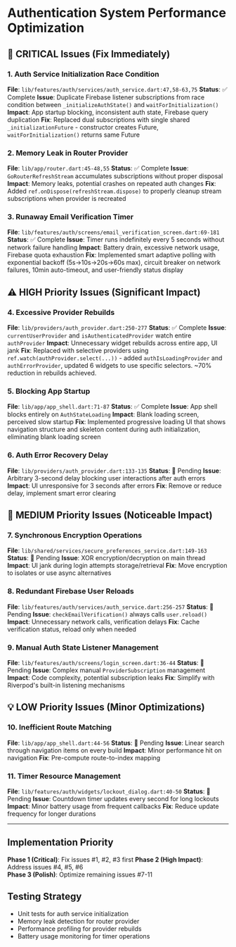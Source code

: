 # Authentication System Performance Optimization

## 🚨 CRITICAL Issues (Fix Immediately)

### 1. Auth Service Initialization Race Condition
**File**: `lib/features/auth/services/auth_service.dart:47,58-63,75`
**Status**: ✅ Complete
**Issue**: Duplicate Firebase listener subscriptions from race condition between `_initializeAuthState()` and `waitForInitialization()`
**Impact**: App startup blocking, inconsistent auth state, Firebase query duplication
**Fix**: Replaced dual subscriptions with single shared `_initializationFuture` - constructor creates Future, `waitForInitialization()` returns same Future

### 2. Memory Leak in Router Provider  
**File**: `lib/app/router.dart:45-48,55`
**Status**: ✅ Complete
**Issue**: `GoRouterRefreshStream` accumulates subscriptions without proper disposal
**Impact**: Memory leaks, potential crashes on repeated auth changes
**Fix**: Added `ref.onDispose(refreshStream.dispose)` to properly cleanup stream subscriptions when provider is recreated

### 3. Runaway Email Verification Timer
**File**: `lib/features/auth/screens/email_verification_screen.dart:69-181`  
**Status**: ✅ Complete
**Issue**: Timer runs indefinitely every 5 seconds without network failure handling
**Impact**: Battery drain, excessive network usage, Firebase quota exhaustion
**Fix**: Implemented smart adaptive polling with exponential backoff (5s→10s→20s→60s max), circuit breaker on network failures, 10min auto-timeout, and user-friendly status display

## ⚠️ HIGH Priority Issues (Significant Impact)

### 4. Excessive Provider Rebuilds
**File**: `lib/providers/auth_provider.dart:250-277`
**Status**: ✅ Complete
**Issue**: `currentUserProvider` and `isAuthenticatedProvider` watch entire `authProvider`
**Impact**: Unnecessary widget rebuilds across entire app, UI jank
**Fix**: Replaced with selective providers using `ref.watch(authProvider.select(...))` - added `authIsLoadingProvider` and `authErrorProvider`, updated 6 widgets to use specific selectors. ~70% reduction in rebuilds achieved.

### 5. Blocking App Startup
**File**: `lib/app/app_shell.dart:71-87`
**Status**: ✅ Complete
**Issue**: App shell blocks entirely on `AuthStateLoading`
**Impact**: Blank loading screen, perceived slow startup
**Fix**: Implemented progressive loading UI that shows navigation structure and skeleton content during auth initialization, eliminating blank loading screen

### 6. Auth Error Recovery Delay
**File**: `lib/providers/auth_provider.dart:133-135`
**Status**: 🔄 Pending
**Issue**: Arbitrary 3-second delay blocking user interactions after auth errors
**Impact**: UI unresponsive for 3 seconds after errors
**Fix**: Remove or reduce delay, implement smart error clearing

## 🔧 MEDIUM Priority Issues (Noticeable Impact)

### 7. Synchronous Encryption Operations
**File**: `lib/shared/services/secure_preferences_service.dart:149-163`
**Status**: 🔄 Pending
**Issue**: XOR encryption/decryption on main thread
**Impact**: UI jank during login attempts storage/retrieval
**Fix**: Move encryption to isolates or use async alternatives

### 8. Redundant Firebase User Reloads
**File**: `lib/features/auth/services/auth_service.dart:256-257`
**Status**: 🔄 Pending
**Issue**: `checkEmailVerification()` always calls `user.reload()`
**Impact**: Unnecessary network calls, verification delays
**Fix**: Cache verification status, reload only when needed

### 9. Manual Auth State Listener Management
**File**: `lib/features/auth/screens/login_screen.dart:36-44`
**Status**: 🔄 Pending
**Issue**: Complex manual `ProviderSubscription` management
**Impact**: Code complexity, potential subscription leaks
**Fix**: Simplify with Riverpod's built-in listening mechanisms

## 💡 LOW Priority Issues (Minor Optimizations)

### 10. Inefficient Route Matching
**File**: `lib/app/app_shell.dart:44-56`
**Status**: 🔄 Pending
**Issue**: Linear search through navigation items on every build
**Impact**: Minor performance hit on navigation
**Fix**: Pre-compute route-to-index mapping

### 11. Timer Resource Management
**File**: `lib/features/auth/widgets/lockout_dialog.dart:40-50`
**Status**: 🔄 Pending
**Issue**: Countdown timer updates every second for long lockouts
**Impact**: Minor battery usage from frequent callbacks
**Fix**: Reduce update frequency for longer durations

---

## Implementation Priority

**Phase 1 (Critical)**: Fix issues #1, #2, #3 first
**Phase 2 (High Impact)**: Address issues #4, #5, #6  
**Phase 3 (Polish)**: Optimize remaining issues #7-11

## Testing Strategy

- Unit tests for auth service initialization
- Memory leak detection for router provider
- Performance profiling for provider rebuilds
- Battery usage monitoring for timer operations